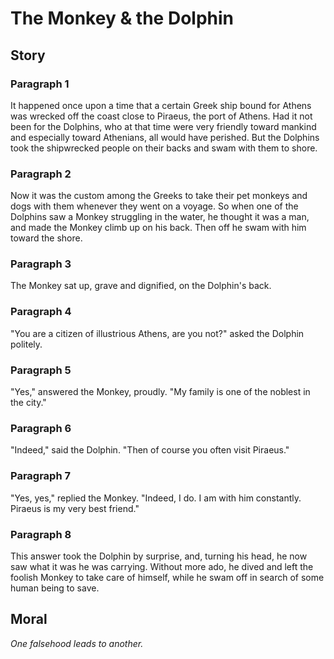 
# The Monkey & the Dolphin

## Story


### Paragraph 1

It happened once upon a time that a certain Greek ship bound for Athens was wrecked off the coast close to Piraeus, the port of Athens. Had it not been for the Dolphins, who at that time were very friendly toward mankind and especially toward Athenians, all would have perished. But the Dolphins took the shipwrecked people on their backs and swam with them to shore.



### Paragraph 2

Now it was the custom among the Greeks to take their pet monkeys and dogs with them whenever they went on a voyage. So when one of the Dolphins saw a Monkey struggling in the water, he thought it was a man, and made the Monkey climb up on his back. Then off he swam with him toward the shore.



### Paragraph 3

The Monkey sat up, grave and dignified, on the Dolphin's back.



### Paragraph 4

"You are a citizen of illustrious Athens, are you not?" asked the Dolphin politely.



### Paragraph 5

"Yes," answered the Monkey, proudly. "My family is one of the noblest in the city."



### Paragraph 6

"Indeed," said the Dolphin. "Then of course you often visit Piraeus."



### Paragraph 7

"Yes, yes," replied the Monkey. "Indeed, I do. I am with him constantly. Piraeus is my very best friend."



### Paragraph 8

This answer took the Dolphin by surprise, and, turning his head, he now saw what it was he was carrying. Without more ado, he dived and left the foolish Monkey to take care of himself, while he swam off in search of some human being to save.



## Moral

_One falsehood leads to another._


